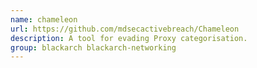 ```yaml
---
name: chameleon
url: https://github.com/mdsecactivebreach/Chameleon
description: A tool for evading Proxy categorisation.
group: blackarch blackarch-networking
---
```

